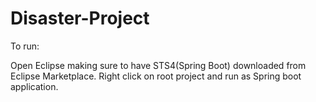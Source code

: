 # Disaster-Project

To run:

Open Eclipse making sure to have STS4(Spring Boot) downloaded from Eclipse Marketplace.
Right click on root project and run as Spring boot application.
